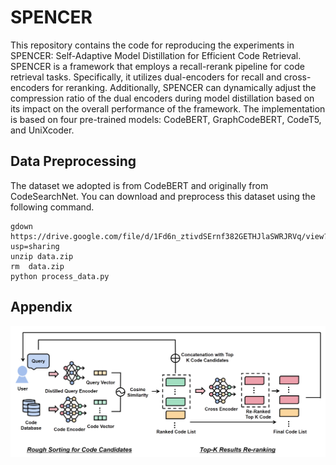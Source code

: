 # SPENCER

This repository contains the code for reproducing the experiments in SPENCER: Self-Adaptive Model Distillation for Efficient Code Retrieval. SPENCER is a framework that employs a recall-rerank pipeline for code retrieval tasks. Specifically, it utilizes dual-encoders for recall and cross-encoders for reranking. Additionally, SPENCER can dynamically adjust the compression ratio of the dual encoders during model distillation based on its impact on the overall performance of the framework. The implementation is based on four pre-trained models: CodeBERT, GraphCodeBERT, CodeT5, and UniXcoder.
## Data Preprocessing

The dataset we adopted is from CodeBERT and originally from CodeSearchNet. You can download and preprocess this dataset using the following command.

```
gdown https://drive.google.com/file/d/1Fd6n_ztivdSErnf382GETHJlaSWRJRVq/view?usp=sharing
unzip data.zip
rm  data.zip
python process_data.py
```

## Appendix

![img](https://github.com/wcgu1993/SPENCER/blob/main/framework.png)
